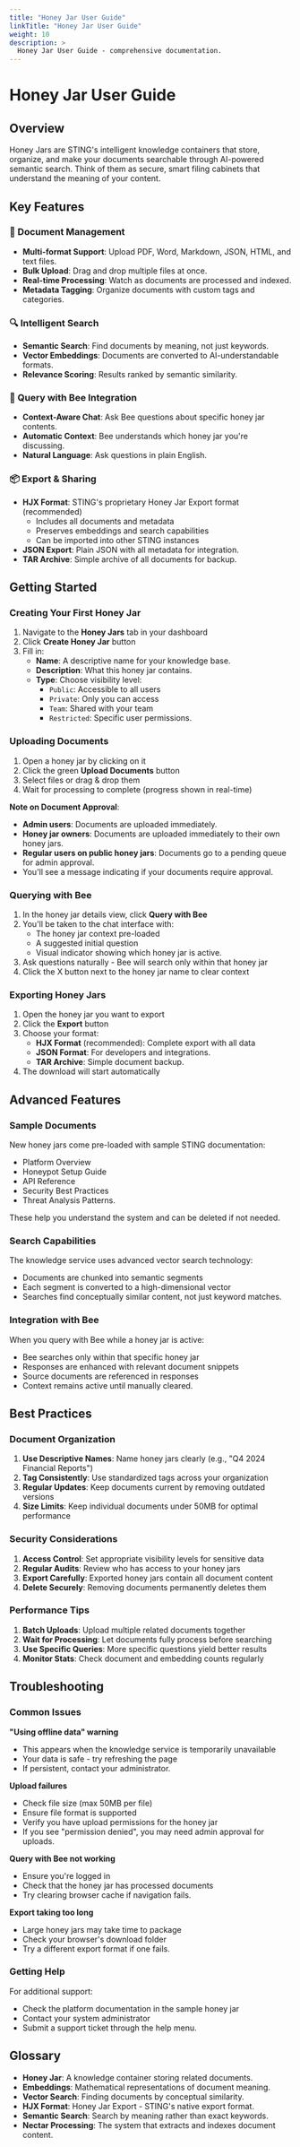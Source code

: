 ```yaml
---
title: "Honey Jar User Guide"
linkTitle: "Honey Jar User Guide"
weight: 10
description: >
  Honey Jar User Guide - comprehensive documentation.
---
```


# Honey Jar User Guide

## Overview

Honey Jars are STING's intelligent knowledge containers that store, organize, and make your documents searchable through AI-powered semantic search. Think of them as secure, smart filing cabinets that understand the meaning of your content.

## Key Features

### 🍯 Document Management
- **Multi-format Support**: Upload PDF, Word, Markdown, JSON, HTML, and text files.
- **Bulk Upload**: Drag and drop multiple files at once.
- **Real-time Processing**: Watch as documents are processed and indexed.
- **Metadata Tagging**: Organize documents with custom tags and categories.

### 🔍 Intelligent Search
- **Semantic Search**: Find documents by meaning, not just keywords.
- **Vector Embeddings**: Documents are converted to AI-understandable formats.
- **Relevance Scoring**: Results ranked by semantic similarity.

### 🐝 Query with Bee Integration
- **Context-Aware Chat**: Ask Bee questions about specific honey jar contents.
- **Automatic Context**: Bee understands which honey jar you're discussing.
- **Natural Language**: Ask questions in plain English.

### 📦 Export & Sharing
- **HJX Format**: STING's proprietary Honey Jar Export format (recommended)
  - Includes all documents and metadata
  - Preserves embeddings and search capabilities
  - Can be imported into other STING instances
- **JSON Export**: Plain JSON with all metadata for integration.
- **TAR Archive**: Simple archive of all documents for backup.

## Getting Started

### Creating Your First Honey Jar

1. Navigate to the **Honey Jars** tab in your dashboard
2. Click **Create Honey Jar** button
3. Fill in:
   - **Name**: A descriptive name for your knowledge base.
   - **Description**: What this honey jar contains.
   - **Type**: Choose visibility level:
     - `Public`: Accessible to all users
     - `Private`: Only you can access
     - `Team`: Shared with your team
     - `Restricted`: Specific user permissions.

### Uploading Documents

1. Open a honey jar by clicking on it
2. Click the green **Upload Documents** button
3. Select files or drag & drop them
4. Wait for processing to complete (progress shown in real-time)

**Note on Document Approval**:
- **Admin users**: Documents are uploaded immediately.
- **Honey jar owners**: Documents are uploaded immediately to their own honey jars.
- **Regular users on public honey jars**: Documents go to a pending queue for admin approval.
- You'll see a message indicating if your documents require approval.

### Querying with Bee

1. In the honey jar details view, click **Query with Bee**
2. You'll be taken to the chat interface with:
   - The honey jar context pre-loaded
   - A suggested initial question
   - Visual indicator showing which honey jar is active.
3. Ask questions naturally - Bee will search only within that honey jar
4. Click the X button next to the honey jar name to clear context

### Exporting Honey Jars

1. Open the honey jar you want to export
2. Click the **Export** button
3. Choose your format:
   - **HJX Format** (recommended): Complete export with all data
   - **JSON Format**: For developers and integrations.
   - **TAR Archive**: Simple document backup.
4. The download will start automatically

## Advanced Features

### Sample Documents

New honey jars come pre-loaded with sample STING documentation:
- Platform Overview
- Honeypot Setup Guide
- API Reference
- Security Best Practices
- Threat Analysis Patterns.

These help you understand the system and can be deleted if not needed.

### Search Capabilities

The knowledge service uses advanced vector search technology:
- Documents are chunked into semantic segments
- Each segment is converted to a high-dimensional vector
- Searches find conceptually similar content, not just keyword matches.

### Integration with Bee

When you query with Bee while a honey jar is active:
- Bee searches only within that specific honey jar
- Responses are enhanced with relevant document snippets
- Source documents are referenced in responses
- Context remains active until manually cleared.

## Best Practices

### Document Organization

1. **Use Descriptive Names**: Name honey jars clearly (e.g., "Q4 2024 Financial Reports")
2. **Tag Consistently**: Use standardized tags across your organization
3. **Regular Updates**: Keep documents current by removing outdated versions
4. **Size Limits**: Keep individual documents under 50MB for optimal performance

### Security Considerations

1. **Access Control**: Set appropriate visibility levels for sensitive data
2. **Regular Audits**: Review who has access to your honey jars
3. **Export Carefully**: Exported honey jars contain all document content
4. **Delete Securely**: Removing documents permanently deletes them

### Performance Tips

1. **Batch Uploads**: Upload multiple related documents together
2. **Wait for Processing**: Let documents fully process before searching
3. **Use Specific Queries**: More specific questions yield better results
4. **Monitor Stats**: Check document and embedding counts regularly

## Troubleshooting

### Common Issues

**"Using offline data" warning**
- This appears when the knowledge service is temporarily unavailable
- Your data is safe - try refreshing the page
- If persistent, contact your administrator.

**Upload failures**
- Check file size (max 50MB per file)
- Ensure file format is supported
- Verify you have upload permissions for the honey jar
- If you see "permission denied", you may need admin approval for uploads.

**Query with Bee not working**
- Ensure you're logged in
- Check that the honey jar has processed documents
- Try clearing browser cache if navigation fails.

**Export taking too long**
- Large honey jars may take time to package
- Check your browser's download folder
- Try a different export format if one fails.

### Getting Help

For additional support:
- Check the platform documentation in the sample honey jar
- Contact your system administrator
- Submit a support ticket through the help menu.

## Glossary

- **Honey Jar**: A knowledge container storing related documents.
- **Embeddings**: Mathematical representations of document meaning.
- **Vector Search**: Finding documents by conceptual similarity.
- **HJX Format**: Honey Jar Export - STING's native export format.
- **Semantic Search**: Search by meaning rather than exact keywords.
- **Nectar Processing**: The system that extracts and indexes document content.